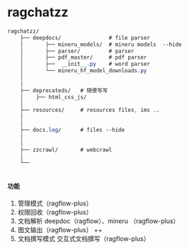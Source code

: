 # ragchatzz
```css
ragchatzz/
    ├── deepdocs/               # file parser
    │       ├── mineru_models/  # mineru models  --hide
    │       ├── parser/         # parser
    │       ├── pdf_master/     # pdf parser
    │       ├──  __init__.py    # word parser
    │       └── mineru_hf_model_downloads.py 
    │
    │
    ├── deprecateds/   # 随便写写
    │    ├── html_css_js/  
    │
    ├── resources/     # resources files, ims ..
    │
    │
    ├── docs.log/      # files --hide
    │
    │
    ├── zzcrawl/       # webcrawl
    │
    └── 



```


#### 功能

1. 管理模式（ragflow-plus）
2. 权限回收（ragflow-plus）
3. 文档解析 deepdoc（ragflow）、mineru  （ragflow-plus）
4. 图文输出（ragflow-plus） ++
5. 文档撰写模式 交互式文档撰写（ragflow-plus）
